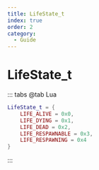 ```yaml
---
title: LifeState_t
index: true
order: 2
category:
  - Guide
---
```


# LifeState_t
::: tabs
@tab Lua
```lua
LifeState_t = {
    LIFE_ALIVE = 0x0,
    LIFE_DYING = 0x1,
    LIFE_DEAD = 0x2,
    LIFE_RESPAWNABLE = 0x3,
    LIFE_RESPAWNING = 0x4
}
```
:::